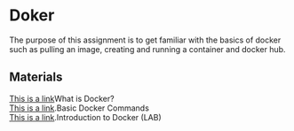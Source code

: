 # Doker
The purpose of this assignment is to get familiar with the basics of docker such as pulling an image, creating and running a container and docker hub.
## Materials
<a href="src/Test.java">This is a link</a>What is Docker?  <br>
<a href="src/Test.java">This is a link</a>.Basic Docker Commands <br>
<a href="src/Test.java">This is a link</a>.Introduction to Docker (LAB)
